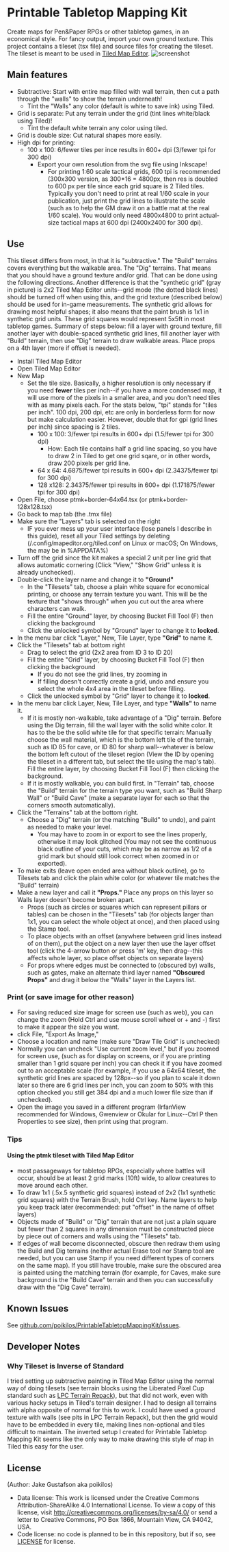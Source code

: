 # Printable Tabletop Mapping Kit
Create maps for Pen&amp;Paper RPGs or other tabletop games, in an economical style. For fancy output, import your own ground texture. This project contains a tileset (tsx file) and source files for creating the tileset. The tileset is meant to be used in [Tiled Map Editor](https://www.mapeditor.org/).
![screenshot](https://github.com/poikilos/PrintableTabletopMappingKit/raw/master/screenshot.png)

## Main features
* Subtractive: Start with entire map filled with wall terrain, then cut a path through the "walls" to show the terrain underneath!
  - Tint the "Walls" any color (default is white to save ink) using Tiled.
* Grid is separate: Put any terrain under the grid (tint lines white/black using Tiled)!
  - Tint the default white terrain any color using tiled.
* Grid is double size: Cut natural shapes more easily.
* High dpi for printing:
  * 100 x 100: 6/fewer tiles per ince results in 600+ dpi (3/fewer tpi for 300 dpi)
    * Export your own resolution from the svg file using Inkscape!
      * For printing 1:60 scale tactical grids, 600 tpi is recommended (300x300 version, as 300*16 = 4800px, then res is doubled to 600 px per tile since each grid square is 2 Tiled tiles. Typically you don't need to print at real 1/60 scale in your publication, just print the grid lines to illustrate the scale (such as to help the GM draw it on a battle mat at the real 1/60 scale). You would only need 4800x4800 to print actual-size tactical maps at 600 dpi (2400x2400 for 300 dpi).

## Use
This tileset differs from most, in that it is "subtractive." The "Build" terrains covers everything but the walkable area. The "Dig" terrains. That means that you should have a ground texture and/or grid. That can be done using the following directions. Another difference is that the "synthetic grid" (gray in picture) is 2x2 Tiled Map Editor units--grid mode (the dotted black lines) should be turned off when using this, and the grid texture (described below) should be used for in-game measurements. The synthetic grid allows for drawing most helpful shapes; it also means that the paint brush is 1x1 in synthetic grid units. These grid squares would represent 5x5ft in most tabletop games. Summary of steps below: fill a layer with ground texture, fill another layer with double-spaced synthetic grid lines, fill another layer with "Build" terrain, then use "Dig" terrain to draw walkable areas. Place props on a 4th layer (more if offset is needed).
* Install Tiled Map Editor
* Open Tiled Map Editor
* New Map
  - Set the tile size. Basically, a higher resolution is only necessary if you need **fewer** tiles per inch--if you have a more condensed map, it will use more of the pixels in a smaller area, and you don't need tiles with as many pixels each.
    For the stats below, "tpi" stands for "tiles per inch". 100 dpi, 200 dpi, etc are only in borderless form for now but make calculation easier. However, double that for gpi (grid lines per inch) since spacing is 2 tiles.
    * 100 x 100: 3/fewer tpi results in 600+ dpi (1.5/fewer tpi for 300 dpi)
      * How: Each tile contains half a grid line spacing, so you have to draw 2 in Tiled to get one grid sqare, or in other words, draw 200 pixels per grid line.
    * 64 x 64: 4.6875/fewer tpi results in 600+ dpi (2.34375/fewer tpi for 300 dpi)
    * 128 x128: 2.34375/fewer tpi results in 600+ dpi (1.171875/fewer tpi for 300 dpi)
* Open File, choose ptmk+border-64x64.tsx (or ptmk+border-128x128.tsx)
* Go back to map tab (the .tmx file)
* Make sure the "Layers" tab is selected on the right
  * IF you ever mess up your user interface (lose panels I describe in this guide), reset all your Tiled settings by deleting (/.config/mapeditor.org/tiled.conf on Linux or macOS; On Windows, the may be in %APPDATA%)
* Turn off the grid since the kit makes a special 2 unit per line grid that allows automatic cornering (Click "View," "Show Grid" unless it is already unchecked).
* Double-click the layer name and change it to **"Ground"**
  * In the "Tilesets" tab, choose a plain white square for economical printing, or choose any terrain texture you want. This will be the texture that "shows through" when you cut out the area where characters can walk.
  * Fill the entire "Ground" layer, by choosing Bucket Fill Tool (F) then clicking the background
  * Click the unlocked symbol by "Ground" layer to change it to **locked**.
* In the menu bar click "Layer," New, Tile Layer, type **"Grid"** to name it.
* Click the "Tilesets" tab at bottom right
  * Drag to select the grid (2x2 area from ID 3 to ID 20)
  * Fill the entire "Grid" layer, by choosing Bucket Fill Tool (F) then clicking the background
    * If you do not see the grid lines, try zooming in
    * If filling doesn't correctly create a grid, undo and ensure you select the whole 4x4 area in the tileset before filling.
  * Click the unlocked symbol by "Grid" layer to change it to **locked**.
* In the menu bar click Layer, New, Tile Layer, and type **"Walls"** to name it.
  * If it is mostly non-walkable, take advantage of a "Dig" terrain. Before using the Dig terrain, fill the wall layer with the solid white color. It has to the be the solid white tile for that specific terrain: Manually choose the wall material, which is the bottom left tile of the terrain, such as ID 85 for cave, or ID 80 for sharp wall--whatever is below the bottom left cutout of the tileset region (View the ID by opening the tileset in a different tab, but select the tile using the map's tab). Fill the entire layer, by choosing Bucket Fill Tool (F) then clicking the background.
  * If it is mostly walkable, you can build first. In "Terrain" tab, choose the "Build" terrain for the terrain type you want, such as "Build Sharp Wall" or "Build Cave" (make a separate layer for each so that the corners smooth automatically).
* Click the "Terrains" tab at the bottom right.
  * Choose a "Dig" terrain (or the matching "Build" to undo), and paint as needed to make your level.
    * You may have to zoom in or export to see the lines properly, otherwise it may look glitched (You may not see the continuous black outline of your cuts, which may be as narrow as 1/2 of a grid mark but should still look correct when zoomed in or exported).
* To make exits (leave open ended area without black outline), go to Tilesets tab and click the plain white color (or whatever tile matches the "Build" terrain)
* Make a new layer and call it **"Props."** Place any props on this layer so Walls layer doesn't become broken apart.
  * Props (such as circles or squares which can represent pillars or tables) can be chosen in the "Tilesets" tab (for objects larger than 1x1, you can select the whole object at once), and then placed using the Stamp tool.
  * To place objects with an offset (anywhere between grid lines instead of on them), put the object on a new layer then use the layer offset tool (click the 4-arrow button or press 'm' key, then drag--this affects whole layer, so place offset objects on separate layers)
  * For props where edges must be connected to (obscured by) walls, such as gates, make an alternate third layer named **"Obscured Props"** and drag it below the "Walls" layer in the Layers list.

### Print (or save image for other reason)
  * For saving reduced size image for screen use (such as web), you can change the zoom (Hold Ctrl and use mouse scroll wheel or + and -) first to make it appear the size you want.
  * click File, "Export As Image,"
  * Choose a location and name (make sure "Draw Tile Grid" is unchecked)
  * Normally you can uncheck "Use current zoom level," but if you zoomed for screen use, (such as for display on screens, or if you are printing smaller than 1 grid square per inch) you can check it if you have zoomed out to an acceptable scale (for example, if you use a 64x64 tileset, the synthetic grid lines are spaced by 128px--so if you plan to scale it down later so there are 6 grid lines per inch, you can zoom to 50% with this option checked you still get 384 dpi and a much lower file size than if unchecked).
  * Open the image you saved in a different program (IrfanView recommended for Windows, Gwenview or Okular for Linux--Ctrl P then Properties to see size), then print using that program.

### Tips
#### Using the ptmk tileset with Tiled Map Editor
* most passageways for tabletop RPGs, especially where battles will occur, should be at least 2 grid marks (10ft) wide, to allow creatures to move around each other.
* To draw 1x1 (.5x.5 synthetic grid squares) instead of 2x2 (1x1 synthetic grid squares) with the Terrain Brush, hold Ctrl key. Name layers to help you keep track later (recommended: put "offset" in the name of offset layers)
* Objects made of "Build" or "Dig" terrain that are not just a plain square but fewer than 2 squares in any dimension must be constructed piece by piece out of corners and walls using the "Tilesets" tab.
* If edges of wall become disconnected, obscure then redraw them using the Build and Dig terrains (neither actual Erase tool nor Stamp tool are needed, but you can use Stamp if you need different types of corners on the same map). If you still have trouble, make sure the obscured area is painted using the matching terrain (for example, for Caves, make sure background is the "Build Cave" terrain and then you can successfully draw with the "Dig Cave" terrain).

## Known Issues
See [github.com/poikilos/PrintableTabletopMappingKit/issues](https://github.com/poikilos/PrintableTabletopMappingKit/issues).

## Developer Notes
### Why Tileset is Inverse of Standard
I tried setting up subtractive painting in Tiled Map Editor using the normal way of doing tilesets (see terrain blocks using the Liberated Pixel Cup standard such as [LPC Terrain Repack](https://opengameart.org/content/lpc-terrain-repack)), but that did not work, even with various hacky setups in Tiled's terrain designer. I had to design all terrains with alpha opposite of normal for this to work. I could have used a ground texture with walls (see pits in LPC Terrain Repack), but then the grid would have to be embedded in every tile, making lines non-optional and tiles difficult to maintain. The inverted setup I created for Printable Tabletop Mapping Kit seems like the only way to make drawing this style of map in Tiled this easy for the user.

## License
(Author: Jake Gustafson aka poikilos)
* Data license: This work is licensed under the Creative Commons Attribution-ShareAlike 4.0 International License. To view a copy of this license, visit http://creativecommons.org/licenses/by-sa/4.0/ or send a letter to Creative Commons, PO Box 1866, Mountain View, CA 94042, USA.
* Code license: no code is planned to be in this repository, but if so, see [LICENSE](https://github.com/poikilos/PrintableTabletopMappingKit/blob/master/LICENSE) for license.
